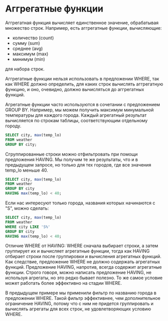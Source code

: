 # Аггрегатные функции

Аггрегатная функция вычисляет единственное значение, обрабатывая множество строк. Например, есть аггрегатные функции, вычисляющие:

* количество (count)
* сумму (sum)
* среднее (avg)
* максимум (max)
* минимум (min)

для набора строк.

Аггрегатные функции нельзя использовать в предложении WHERE, так как WHERE должно определить, для каких строк вычислять аггрегатную функцию, и оно, очевидно, должно вычисляться до аггрегатных функций.

Агрегатные функции часто используются в сочетании с предложением GROUP BY. Например, мы можем получить максимум минумальной температуры для каждого города. Каждый агрегатный результат вычисляется по строкам таблицы, соответствующим отдельному городу.

```sql
SELECT city, max(temp_lo)
FROM weather
GROUP BY city;
```

Сгруппированные строки можно отфильтровать при помощи предложения HAVING. Мы получим те же результаты, что и в предыдущем запросе, но только для тех городов, где все значения temp_lo меньше 40.

```sql
SELECT city, max(temp_lo)
FROM weather
GROUP BY city
HAVING max(temp_lo) < 40;
```

Если нас интересуют только города, названия которых начинаются с "S", можно сделать:

```sql
SELECT city, max(temp_lo)
FROM weather
WHERE city LIKE 'S%'
GROUP BY city
HAVING max(temp_lo) < 40;
```

Отличие WHERE от HAVING: WHERE сначала выбирает строки, а затем группирует их и вычисляет агрегатные функции, тогда как HAVING отбирает строки после группировки и вычисления агрегатных функций. Как следствие, предложение WHERE не должно содержать агрегатных функций. Предложение HAVING, напротив, всегда содержит агрегатные функции. Строго говоря, можно написать предложение HAVING, не используя агрегаты, но это редко бывает полезно. То же самое условие может работать более эффективно на стадии WHERE.

В предыдущем примере мы применили фильтр по названию города в предложении WHERE. Такой фильтр эффективнее, чем дополнительное ограничение HAVING, потому что с ним не придется группировать и вычислять агрегаты для всех строк, не удовлетворяющих условию WHERE.
